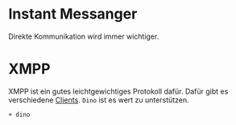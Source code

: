 # Instant Messanger

Direkte Kommunikation wird immer wichtiger.

# XMPP 

XMPP ist ein gutes leichtgewichtiges Protokoll dafür. Dafür gibt es verschiedene [Clients](https://wiki.archlinux.org/index.php/list_of_applications#XMPP_clients). `Dino` ist es wert zu unterstützen.

    + dino

